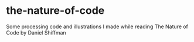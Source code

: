 # the-nature-of-code
Some processing code and illustrations I made while reading The Nature of Code by Daniel Shiffman
